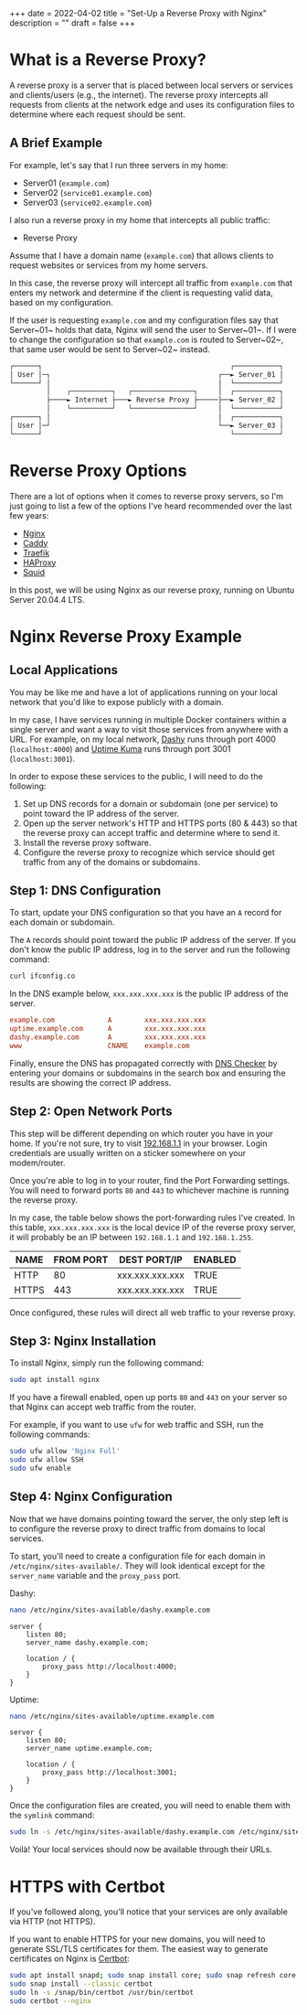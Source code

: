 +++
date = 2022-04-02
title = "Set-Up a Reverse Proxy with Nginx"
description = ""
draft = false
+++

# What is a Reverse Proxy?

A reverse proxy is a server that is placed between local servers or services and
clients/users (e.g., the internet). The reverse proxy intercepts all requests
from clients at the network edge and uses its configuration files to determine
where each request should be sent.

## A Brief Example

For example, let's say that I run three servers in my home:

- Server01 (`example.com`)
- Server02 (`service01.example.com`)
- Server03 (`service02.example.com`)

I also run a reverse proxy in my home that intercepts all public traffic:

- Reverse Proxy

Assume that I have a domain name (`example.com`) that allows clients to request
websites or services from my home servers.

In this case, the reverse proxy will intercept all traffic from `example.com`
that enters my network and determine if the client is requesting valid data,
based on my configuration.

If the user is requesting `example.com` and my configuration files say that
Server~01~ holds that data, Nginx will send the user to Server~01~. If I were to
change the configuration so that `example.com` is routed to Server~02~, that
same user would be sent to Server~02~ instead.

``` txt
┌──────┐                                              ┌───────────┐
│ User │─┐                                         ┌──► Server_01 │
└──────┘ │                                         │  └───────────┘
         │    ┌──────────┐   ┌───────────────┐     │  ┌───────────┐
         ├────► Internet ├───► Reverse Proxy ├─────├──► Server_02 │
         │    └──────────┘   └───────────────┘     │  └───────────┘
┌──────┐ │                                         │  ┌───────────┐
│ User │─┘                                         └──► Server_03 │
└──────┘                                              └───────────┘
```

# Reverse Proxy Options

There are a lot of options when it comes to reverse proxy servers, so I'm just
going to list a few of the options I've heard recommended over the last few
years:

- [Nginx](https://nginx.com)
- [Caddy](https://caddyserver.com)
- [Traefik](https://traefik.io/)
- [HAProxy](https://www.haproxy.org/)
- [Squid](https://ubuntu.com/server/docs/proxy-servers-squid)

In this post, we will be using Nginx as our reverse proxy, running on Ubuntu
Server 20.04.4 LTS.

# Nginx Reverse Proxy Example

## Local Applications

You may be like me and have a lot of applications running on your local network
that you'd like to expose publicly with a domain.

In my case, I have services running in multiple Docker containers within a
single server and want a way to visit those services from anywhere with a URL.
For example, on my local network, [Dashy](https://dashy.to) runs through port
4000 (`localhost:4000`) and [Uptime
Kuma](https://github.com/louislam/uptime-kuma) runs through port 3001
(`localhost:3001`).

In order to expose these services to the public, I will need to do the
following:

1. Set up DNS records for a domain or subdomain (one per service) to point
   toward the IP address of the server.
2. Open up the server network's HTTP and HTTPS ports (80 & 443) so that the
   reverse proxy can accept traffic and determine where to send it.
3. Install the reverse proxy software.
4. Configure the reverse proxy to recognize which service should get traffic
   from any of the domains or subdomains.

## Step 1: DNS Configuration

To start, update your DNS configuration so that you have an `A` record for each
domain or subdomain.

The `A` records should point toward the public IP address of the server. If you
don't know the public IP address, log in to the server and run the following
command:

```sh
curl ifconfig.co
```

In the DNS example below, `xxx.xxx.xxx.xxx` is the public IP address of the
server.

```conf
example.com             A        xxx.xxx.xxx.xxx
uptime.example.com      A        xxx.xxx.xxx.xxx
dashy.example.com       A        xxx.xxx.xxx.xxx
www                     CNAME    example.com
```

Finally, ensure the DNS has propagated correctly with [DNS
Checker](https://dnschecker.org) by entering your domains or subdomains in the
search box and ensuring the results are showing the correct IP address.

## Step 2: Open Network Ports

This step will be different depending on which router you have in your home. If
you're not sure, try to visit [192.168.1.1](http://192.168.1.1) in your
browser. Login credentials are usually written on a sticker somewhere on your
modem/router.

Once you're able to log in to your router, find the Port Forwarding settings.
You will need to forward ports `80` and `443` to whichever machine is running
the reverse proxy.

In my case, the table below shows the port-forwarding rules I've created. In
this table, `xxx.xxx.xxx.xxx` is the local device IP of the reverse proxy
server, it will probably be an IP between `192.168.1.1` and `192.168.1.255`.

| NAME  | FROM PORT | DEST PORT/IP    | ENABLED |
|-------|-----------|-----------------|---------|
| HTTP  | 80        | xxx.xxx.xxx.xxx | TRUE    |
| HTTPS | 443       | xxx.xxx.xxx.xxx | TRUE    |

Once configured, these rules will direct all web traffic to your reverse proxy.

## Step 3: Nginx Installation

To install Nginx, simply run the following command:

```sh
sudo apt install nginx
```

If you have a firewall enabled, open up ports `80` and `443` on your server so
that Nginx can accept web traffic from the router.

For example, if you want to use `ufw` for web traffic and SSH, run the following
commands:

```sh
sudo ufw allow 'Nginx Full'
sudo ufw allow SSH
sudo ufw enable
```

## Step 4: Nginx Configuration

Now that we have domains pointing toward the server, the only step left is to
configure the reverse proxy to direct traffic from domains to local services.

To start, you'll need to create a configuration file for each domain in
`/etc/nginx/sites-available/`. They will look identical except for the
`server_name` variable and the `proxy_pass` port.

Dashy:

```sh
nano /etc/nginx/sites-available/dashy.example.com
```

``` config
server {
    listen 80;
    server_name dashy.example.com;

    location / {
        proxy_pass http://localhost:4000;
    }
}
```

Uptime:

```sh
nano /etc/nginx/sites-available/uptime.example.com
```

``` config
server {
    listen 80;
    server_name uptime.example.com;

    location / {
        proxy_pass http://localhost:3001;
    }
}
```

Once the configuration files are created, you will need to enable them with the
`symlink` command:

```sh
sudo ln -s /etc/nginx/sites-available/dashy.example.com /etc/nginx/sites-enabled/
```

Voilà! Your local services should now be available through their URLs.

# HTTPS with Certbot

If you've followed along, you'll notice that your services are only available
via HTTP (not HTTPS).

If you want to enable HTTPS for your new domains, you will need to generate
SSL/TLS certificates for them. The easiest way to generate certificates on Nginx
is [Certbot](https://certbot.eff.org):

```sh
sudo apt install snapd; sudo snap install core; sudo snap refresh core
sudo snap install --classic certbot
sudo ln -s /snap/bin/certbot /usr/bin/certbot
sudo certbot --nginx
```

